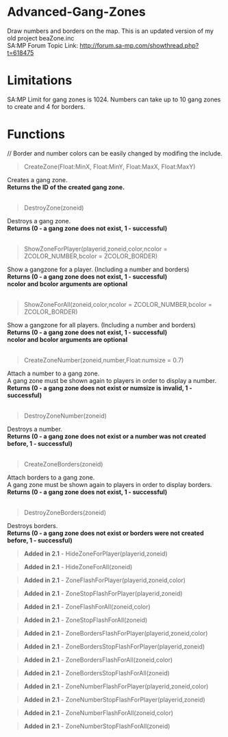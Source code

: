 # Advanced-Gang-Zones
Draw numbers and borders on the map. This is an updated version of my old project beaZone.inc<br>
SA:MP Forum Topic Link: http://forum.sa-mp.com/showthread.php?t=618475

# Limitations
SA:MP Limit for gang zones is 1024. Numbers can take up to 10 gang zones to create and 4 for borders.<br>

# Functions

// Border and number colors can be easily changed by modifing the include.

> CreateZone(Float:MinX, Float:MinY, Float:MaxX, Float:MaxY)

Creates a gang zone.<br>
**Returns the ID of the created gang zone.**
<br><br>
> DestroyZone(zoneid)

Destroys a gang zone.<br>
**Returns (0 - a gang zone does not exist, 1 - successful)**
<br><br>
> ShowZoneForPlayer(playerid,zoneid,color,ncolor = ZCOLOR_NUMBER,bcolor = ZCOLOR_BORDER)

Show a gangzone for a player. (Including a number and borders)<br>
**Returns (0 - a gang zone does not exist, 1 - successful)**<br>
**ncolor and bcolor arguments are optional**
<br><br>
> ShowZoneForAll(zoneid,color,ncolor = ZCOLOR_NUMBER,bcolor = ZCOLOR_BORDER)

Show a gangzone for all players. (Including a number and borders)<br>
**Returns (0 - a gang zone does not exist, 1 - successful)**<br>
**ncolor and bcolor arguments are optional**
<br><br>
> CreateZoneNumber(zoneid,number,Float:numsize = 0.7)

Attach a number to a gang zone.<br>
A gang zone must be shown again to players in order to display a number.<br>
**Returns (0 - a gang zone does not exist or numsize is invalid, 1 - successful)**
<br><br>
> DestroyZoneNumber(zoneid)

Destroys a number.<br>
**Returns (0 - a gang zone does not exist or a number was not created before, 1 - successful)**
<br><br>
> CreateZoneBorders(zoneid)

Attach borders to a gang zone.<br>
A gang zone must be shown again to players in order to display borders.<br>
**Returns (0 - a gang zone does not exist, 1 - successful)**
<br><br>
> DestroyZoneBorders(zoneid)

Destroys borders.<br>
**Returns (0 - a gang zone does not exist or borders were not created before, 1 - successful)**


> **Added in 2.1** - HideZoneForPlayer(playerid,zoneid)

> **Added in 2.1** - HideZoneForAll(zoneid)

> **Added in 2.1** - ZoneFlashForPlayer(playerid,zoneid,color)

> **Added in 2.1** - ZoneStopFlashForPlayer(playerid,zoneid)

> **Added in 2.1** - ZoneFlashForAll(zoneid,color)

> **Added in 2.1** - ZoneStopFlashForAll(zoneid)

> **Added in 2.1** - ZoneBordersFlashForPlayer(playerid,zoneid,color)

> **Added in 2.1** - ZoneBordersStopFlashForPlayer(playerid,zoneid)

> **Added in 2.1** - ZoneBordersFlashForAll(zoneid,color)

> **Added in 2.1** - ZoneBordersStopFlashForAll(zoneid)

> **Added in 2.1** - ZoneNumberFlashForPlayer(playerid,zoneid,color)

> **Added in 2.1** - ZoneNumberStopFlashForPlayer(playerid,zoneid)

> **Added in 2.1** - ZoneNumberFlashForAll(zoneid,color)

> **Added in 2.1** - ZoneNumberStopFlashForAll(zoneid)





